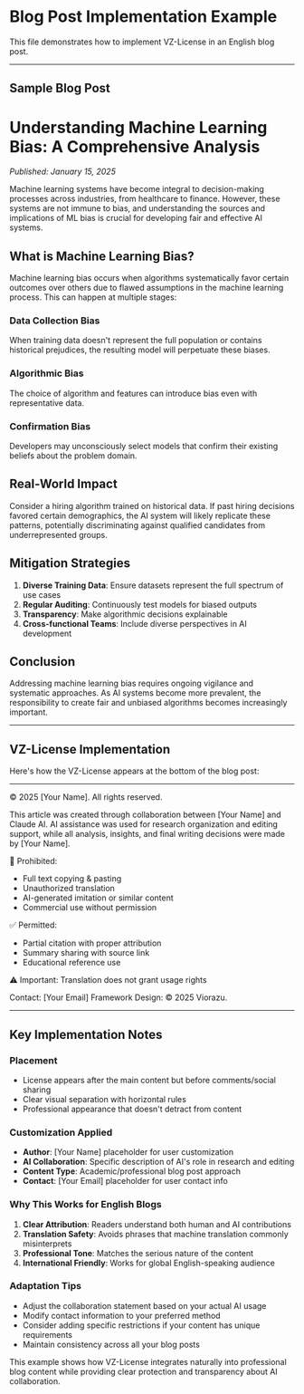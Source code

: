 # Blog Post Implementation Example

This file demonstrates how to implement VZ-License in an English blog post.

---

## Sample Blog Post

# Understanding Machine Learning Bias: A Comprehensive Analysis

*Published: January 15, 2025*

Machine learning systems have become integral to decision-making processes across industries, from healthcare to finance. However, these systems are not immune to bias, and understanding the sources and implications of ML bias is crucial for developing fair and effective AI systems.

## What is Machine Learning Bias?

Machine learning bias occurs when algorithms systematically favor certain outcomes over others due to flawed assumptions in the machine learning process. This can happen at multiple stages:

### Data Collection Bias
When training data doesn't represent the full population or contains historical prejudices, the resulting model will perpetuate these biases.

### Algorithmic Bias  
The choice of algorithm and features can introduce bias even with representative data.

### Confirmation Bias
Developers may unconsciously select models that confirm their existing beliefs about the problem domain.

## Real-World Impact

Consider a hiring algorithm trained on historical data. If past hiring decisions favored certain demographics, the AI system will likely replicate these patterns, potentially discriminating against qualified candidates from underrepresented groups.

## Mitigation Strategies

1. **Diverse Training Data**: Ensure datasets represent the full spectrum of use cases
2. **Regular Auditing**: Continuously test models for biased outputs
3. **Transparency**: Make algorithmic decisions explainable
4. **Cross-functional Teams**: Include diverse perspectives in AI development

## Conclusion

Addressing machine learning bias requires ongoing vigilance and systematic approaches. As AI systems become more prevalent, the responsibility to create fair and unbiased algorithms becomes increasingly important.

---

## VZ-License Implementation

Here's how the VZ-License appears at the bottom of the blog post:

---

© 2025 [Your Name]. All rights reserved.

This article was created through collaboration between [Your Name] and Claude AI. AI assistance was used for research organization and editing support, while all analysis, insights, and final writing decisions were made by [Your Name].

🚫 Prohibited:
- Full text copying & pasting
- Unauthorized translation
- AI-generated imitation or similar content  
- Commercial use without permission

✅ Permitted:
- Partial citation with proper attribution
- Summary sharing with source link
- Educational reference use

⚠️ Important: Translation does not grant usage rights

Contact: [Your Email]
Framework Design: © 2025 Viorazu.

---

## Key Implementation Notes

### Placement
- License appears after the main content but before comments/social sharing
- Clear visual separation with horizontal rules
- Professional appearance that doesn't detract from content

### Customization Applied
- **Author**: [Your Name] placeholder for user customization
- **AI Collaboration**: Specific description of AI's role in research and editing
- **Content Type**: Academic/professional blog post approach
- **Contact**: [Your Email] placeholder for user contact info

### Why This Works for English Blogs

1. **Clear Attribution**: Readers understand both human and AI contributions
2. **Translation Safety**: Avoids phrases that machine translation commonly misinterprets
3. **Professional Tone**: Matches the serious nature of the content
4. **International Friendly**: Works for global English-speaking audience

### Adaptation Tips

- Adjust the collaboration statement based on your actual AI usage
- Modify contact information to your preferred method
- Consider adding specific restrictions if your content has unique requirements
- Maintain consistency across all your blog posts

This example shows how VZ-License integrates naturally into professional blog content while providing clear protection and transparency about AI collaboration.
